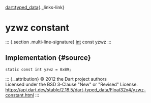 [dart:typed\_data](../../dart-typed_data/dart-typed_data-library){._links-link}

yzwz constant
=============

::: {.section .multi-line-signature}
[int](../../dart-core/int-class) const yzwz
:::

Implementation {#source}
--------------

``` {.language-dart data-language="dart"}
static const int yzwz = 0xB9;
```

::: {._attribution}
© 2012 the Dart project authors\
Licensed under the BSD 3-Clause \"New\" or \"Revised\" License.\
<https://api.dart.dev/stable/2.18.5/dart-typed_data/Float32x4/yzwz-constant.html>
:::
